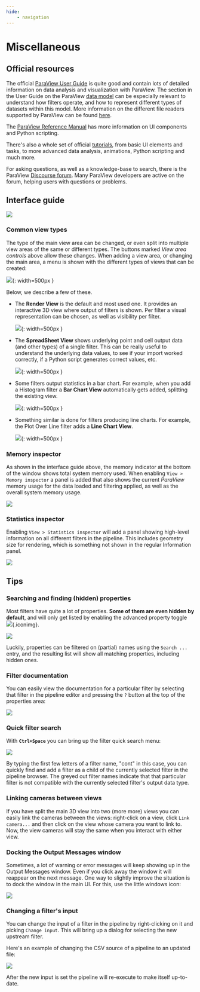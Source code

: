 ```yaml
---
hide:
    - navigation
---
```


# Miscellaneous

## Official resources

The official [ParaView User Guide](https://docs.paraview.org/en/latest/UsersGuide/index.html) is quite good and contain lots of detailed information on data analysis and visualization with ParaView. The section in the User Guide on the ParaView [data model](https://docs.paraview.org/en/latest/UsersGuide/understandingData.html#vtk-data-model) can be especially relevant to understand how filters operate, and how to represent different types of datasets within this model. More information on the different file readers supported by ParaView can be found [here](https://www.paraview.org/Wiki/ParaView/Users_Guide/List_of_readers).

The [ParaView Reference Manual](https://docs.paraview.org/en/latest/ReferenceManual/index.html) has more information on UI components and Python scripting.

There's also a whole set of official [tutorials](https://docs.paraview.org/en/latest/Tutorials/index.html), from basic UI elements and tasks,
to more advanced data analysis, animations, Python scripting and much more.

For asking questions, as well as a knowledge-base to search, there is the ParaView [Discourse forum](https://discourse.paraview.org). Many ParaView developers are active on the forum, helping users with questions or problems.

## Interface guide

![](./images/interface-guide.png)

### Common view types

The type of the main view area can be changed, or even split into multiple view areas of the same or different types. The buttons marked *View area controls* above allow these changes. When adding a view area, or changing the main area, a menu is shown with the different types of views that can be created:

![](./images/view-area-menu.png){: width=500px }

Below, we describe a few of these.

* The **Render View** is the default and most used one. It provides an interactive 3D view where output of filters is shown. Per filter a visual representation can be chosen, as well as visibility per filter.

    ![](./images/render-view.png){: width=500px }

* The **SpreadSheet View** shows underlying point and cell output data (and other types) of a single filter. This can be really useful to understand the underlying data values, to see if your import worked correctly, if a Python script generates correct values, etc.

    ![](./images/spreadsheet-view.png){: width=500px }

* Some filters output statistics in a bar chart. For example, when you add a Histogram filter a **Bar Chart View** automatically gets added, splitting the existing view.

    ![](./images/histogram.png){: width=500px }

* Something similar is done for filters producing line charts. For example, the Plot Over Line filter adds a **Line Chart View**.

    ![](./images/plot-over-line.png){: width=500px }

### Memory inspector

As shown in the interface guide above, the memory indicator at the bottom of the window shows total system memory used. When enabling `View > Memory inspector` a panel is added that also shows the current *ParaView* memory usage for the data loaded and filtering applied, as well as the overall system memory usage.

![](./images/memory-inspector.png)

### Statistics inspector

Enabling `View > Statistics inspector` will add a panel showing high-level information on all different filters in the pipeline. This includes geometry size for rendering, which is something not shown in the regular Information panel.

![](./images/statistics-inspector.png)


## Tips

### Searching and finding (hidden) properties

Most filters have quite a lot of properties. **Some of them are even hidden by default**, and will only get listed by enabling the advanced property toggle ![](./images/wheel.png){.iconimg}. 

![](./images/properties-header.png)

Luckily, properties can be filtered on (partial) names using the `Search ...` entry, and the resulting list will show all matching properties, including hidden ones.

### Filter documentation

You can easily view the documentation for a particular filter by selecting that filter in the pipeline editor and pressing the `?` button at the top of the properties area:

![](./images/help-button.png)

### Quick filter search

With **`Ctrl+Space`** you can bring up the filter quick search menu:

![](./images/filter-search.png)

By typing the first few letters of a filter name, "cont" in this case, you can quickly find and add a filter as a child of the currently selected filter in the pipeline browser. The greyed out filter names indicate that that particular filter is not compatible with the currently selected filter's output data type.

### Linking cameras between views

If you have split the main 3D view into two (more more) views you can easily link the cameras between the views: right-click on a view, click `Link camera...` and then click on the view whose camera you want to link to. Now, the view cameras will stay the same when you interact with either view.

### Docking the Output Messages window

Sometimes, a lot of warning or error messages will keep showing up in the Output Messages window. Even if you click away the window it will reappear on the next message. One way to slightly improve the situation is to dock the window in the main UI. For this, use the little windows icon:

![](./images/window-dock.png)

### Changing a filter's input

You can change the input of a filter in the pipeline by right-clicking on it and picking `Change input`. This will bring up a dialog for selecting the new upstream filter. 

Here's an example of changing the CSV source of a pipeline to an updated file:

![](./images/change-input.png)

After the new input is set the pipeline will re-execute to make itself up-to-date.